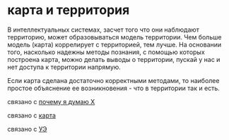 # карта и территория
В интеллектуальных системах, засчет того что они наблюдают территорию, может образовываться модель территории. Чем больше модель (карта) коррелирует с территорией, тем лучше. На основании того, насколько надежны методы познания, с помощью которых построена карта, можно делать выводы о территории, пускай у нас и нет доступа к территории напрямую.

Если карта сделана достаточно корректными методами, то наиболее простое объяснение ее возникновения - что в территории так и есть.

связано с [почему я думаю Х](%D0%BF%D0%BE%D1%87%D0%B5%D0%BC%D1%83%20%D1%8F%20%D0%B4%D1%83%D0%BC%D0%B0%D1%8E%20%D0%A5)

связано с [карта](%D0%BA%D0%B0%D1%80%D1%82%D0%B0)

связано с [УЭ](%D0%A3%D0%AD)